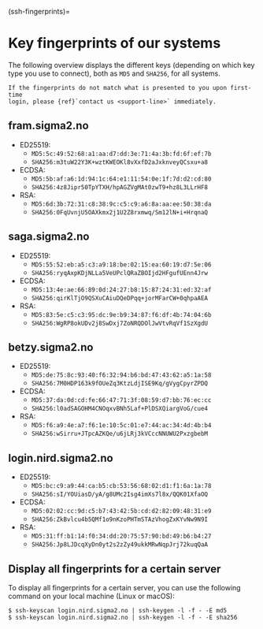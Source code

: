 (ssh-fingerprints)=

# Key fingerprints of our systems

The following overview displays the different keys (depending on which key type
you use to connect), both as `MD5` and `SHA256`, for all systems.

```{warning}
If the fingerprints do not match what is presented to you upon first-time
login, please {ref}`contact us <support-line>` immediately.
```


## fram.sigma2.no

- ED25519:
  - `MD5:5c:49:52:68:a1:aa:d7:dd:3e:71:4a:3b:fd:6f:ef:7b`
  - `SHA256:m3tuW22Y3K+wztKWEOKl8vXxfD2aJxknveyQCsxu+a8`
- ECDSA:
  - `MD5:5b:af:a6:1d:94:1c:64:e1:11:54:0e:1f:7d:d2:cd:80`
  - `SHA256:4z8Jipr50TpYTXH/hpAGZVgMAt0zwT9+hz8L3LLrHF8`
- RSA:
  - `MD5:6d:3b:72:31:c8:38:9c:c5:c9:a6:8a:aa:ee:50:38:da`
  - `SHA256:0FqUvnjU5OAXkmx2j1U2Z8rxmwq/Sm12lN+i+HrqnaQ`


## saga.sigma2.no

- ED25519:
  - `MD5:55:52:eb:a5:c3:a9:18:be:02:15:ea:60:19:d7:5e:06`
  - `SHA256:ryqAxpKDjNLLa5VeUPclQRaZBOIjd2HFgufUEnn4Jrw`
- ECDSA:
  - `MD5:13:4e:ae:66:89:0d:24:27:b8:15:87:24:31:ed:32:af`
  - `SHA256:qirKlTjO9QSXuCAiuDQeDPqq+jorMFarCW+0qhpaAEA`
- RSA:
  - `MD5:83:5e:c5:c3:95:dc:9e:b9:34:87:f6:df:4b:74:04:6b`
  - `SHA256:WgRP8okUDv2j8SwDxj7ZoNRQDOlJwVtvRqVf1SzXgdU`


## betzy.sigma2.no

- ED25519:
  - `MD5:de:75:8c:93:40:f6:32:94:b6:bd:47:43:62:a5:1a:58`
  - `SHA256:7M0HDP163k9fOUeZq3KtzLdjISE9Kq/gVygCpyrZPDQ`
- ECDSA:
  - `MD5:37:da:0d:cd:fe:66:47:71:3f:08:59:d7:bb:76:ec:cc`
  - `SHA256:l0adSAGOHM4CNOqxvBNh5Laf+PlDSXQiargVoG/cue4`
- RSA:
  - `MD5:f6:a9:4e:a7:f6:1e:10:5c:01:e7:44:ac:34:4d:4b:b4`
  - `SHA256:wSirru+JTpcAZKQe/u6jLRj3kVCccNNUWU2PxzgbebM`


## login.nird.sigma2.no

- ED25519:
  - `MD5:bc:c9:a9:44:ca:b5:cb:53:56:68:02:d1:f1:6a:1a:78`
  - `SHA256:sI/YOUiasD/yA/g8UMc2Isg4imXs7l8x/QQK01XfaOQ`
- ECDSA:
  - `MD5:02:02:cc:9d:c5:b7:43:42:5b:cd:d2:82:09:48:31:e9`
  - `SHA256:ZkBvlcu4b5QMf1o9nKzoPHTmSTAzVhogZxKYvNw9N9I`
- RSA:
  - `MD5:31:ff:b1:14:f0:34:dd:20:75:57:90:bd:49:b6:b4:27`
  - `SHA256:Jp8LJDcqXyDn0yt2s2zZy49ukkMRwNqpJrj72kuqQaA`


## Display all fingerprints for a certain server

To display all fingerprints for a certain server, you can use the following
command on your local machine (Linux or macOS):

```console
$ ssh-keyscan login.nird.sigma2.no | ssh-keygen -l -f - -E md5
$ ssh-keyscan login.nird.sigma2.no | ssh-keygen -l -f - -E sha256
```
